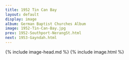 ```yaml
---
title: 1952 Tin Can Bay
layout: default
display: image
album: German Baptist Churches Album
image: 1952-Tin-Can-Bay.jpg
prev: 1952-Southport-NerangSt.html
next: 1953-Gayndah.html
---
```

{% include image-head.md %}
{% include image.html %}